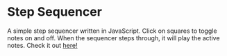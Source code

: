 Step Sequencer
==============

A simple step sequencer written in JavaScript. Click on squares to toggle notes on and off. When the sequencer steps through, it will play the active notes. Check it out [here!](www.juliatufts.com/sequencer)
[](screenshot.png)
